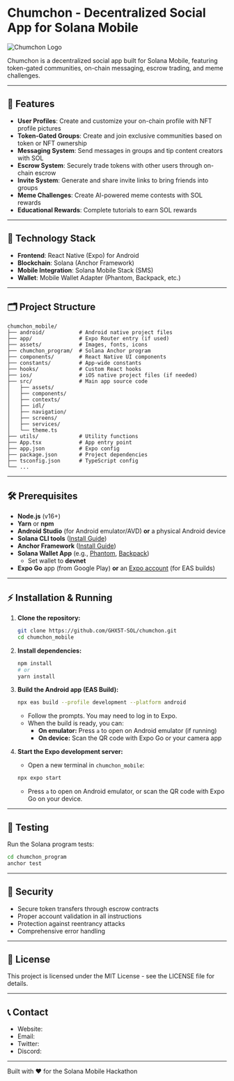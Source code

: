 # Chumchon - Decentralized Social App for Solana Mobile

![Chumchon Logo](https://i.ibb.co/d4fcp5t5/chumchon.png)

Chumchon is a decentralized social app built for Solana Mobile, featuring token-gated communities, on-chain messaging, escrow trading, and meme challenges.

---

## 🚀 Features

- **User Profiles**: Create and customize your on-chain profile with NFT profile pictures
- **Token-Gated Groups**: Create and join exclusive communities based on token or NFT ownership
- **Messaging System**: Send messages in groups and tip content creators with SOL
- **Escrow System**: Securely trade tokens with other users through on-chain escrow
- **Invite System**: Generate and share invite links to bring friends into groups
- **Meme Challenges**: Create AI-powered meme contests with SOL rewards
- **Educational Rewards**: Complete tutorials to earn SOL rewards

---

## 📱 Technology Stack

- **Frontend**: React Native (Expo) for Android
- **Blockchain**: Solana (Anchor Framework)
- **Mobile Integration**: Solana Mobile Stack (SMS)
- **Wallet**: Mobile Wallet Adapter (Phantom, Backpack, etc.)

---

## 🗂️ Project Structure

```
chumchon_mobile/
├── android/           # Android native project files
├── app/               # Expo Router entry (if used)
├── assets/            # Images, fonts, icons
├── chumchon_program/  # Solana Anchor program
├── components/        # React Native UI components
├── constants/         # App-wide constants
├── hooks/             # Custom React hooks
├── ios/               # iOS native project files (if needed)
├── src/               # Main app source code
│   ├── assets/
│   ├── components/
│   ├── contexts/
│   ├── idl/
│   ├── navigation/
│   ├── screens/
│   ├── services/
│   └── theme.ts
├── utils/             # Utility functions
├── App.tsx            # App entry point
├── app.json           # Expo config
├── package.json       # Project dependencies
├── tsconfig.json      # TypeScript config
└── ...
```

---

## 🛠️ Prerequisites

- **Node.js** (v16+)
- **Yarn** or **npm**
- **Android Studio** (for Android emulator/AVD) **or** a physical Android device
- **Solana CLI tools** ([Install Guide](https://docs.solana.com/cli/install-solana-cli-tools))
- **Anchor Framework** ([Install Guide](https://book.anchor-lang.com/chapter_2/installation.html))
- **Solana Wallet App** (e.g., [Phantom](https://phantom.app/), [Backpack](https://backpack.app/))
  - Set wallet to **devnet**
- **Expo Go** app (from Google Play) **or** an [Expo account](https://expo.dev/signup) (for EAS builds)

---

## ⚡ Installation & Running

1. **Clone the repository:**
   ```bash
   git clone https://github.com/GHX5T-SOL/chumchon.git
   cd chumchon_mobile
   ```

2. **Install dependencies:**
   ```bash
   npm install
   # or
   yarn install
   ```

3. **Build the Android app (EAS Build):**
   ```bash
   npx eas build --profile development --platform android
   ```
   - Follow the prompts. You may need to log in to Expo.
   - When the build is ready, you can:
     - **On emulator:** Press `a` to open on Android emulator (if running)
     - **On device:** Scan the QR code with Expo Go or your camera app

4. **Start the Expo development server:**
   - Open a new terminal in `chumchon_mobile`:
   ```bash
   npx expo start
   ```
   - Press `a` to open on Android emulator, or scan the QR code with Expo Go on your device.

---

## 🧪 Testing

Run the Solana program tests:

```bash
cd chumchon_program
anchor test
```

---

## 🔐 Security

- Secure token transfers through escrow contracts
- Proper account validation in all instructions
- Protection against reentrancy attacks
- Comprehensive error handling

---

## 📄 License

This project is licensed under the MIT License - see the LICENSE file for details.

---

## 📞 Contact

- Website: 
- Email: 
- Twitter:
- Discord:

---

Built with ❤️ for the Solana Mobile Hackathon